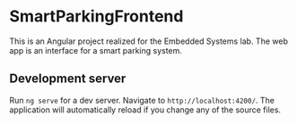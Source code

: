 # SmartParkingFrontend

This is an Angular project realized for the Embedded Systems lab. The web app is an interface for a smart parking system.

## Development server

Run `ng serve` for a dev server. Navigate to `http://localhost:4200/`. The application will automatically reload if you change any of the source files.
